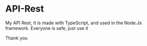 # API-Rest

My API Rest, It is made with TypeScript, and used in the Node.Js framework. Everyone is safe, just use it

Thank you
